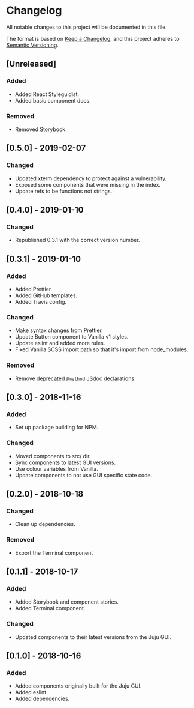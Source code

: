 # Changelog

All notable changes to this project will be documented in this file.

The format is based on [Keep a Changelog](https://keepachangelog.com/en/1.0.0/),
and this project adheres to [Semantic Versioning](https://semver.org/spec/v2.0.0.html).

## [Unreleased]

### Added

- Added React Styleguidist.
- Added basic component docs.

### Removed

- Removed Storybook.

## [0.5.0] - 2019-02-07

### Changed

- Updated xterm dependency to protect against a vulnerability.
- Exposed some components that were missing in the index.
- Update refs to be functions not strings.

## [0.4.0] - 2019-01-10

### Changed

- Republished 0.3.1 with the correct version number.

## [0.3.1] - 2019-01-10

### Added

- Added Prettier.
- Added GitHub templates.
- Added Travis config.

### Changed

- Make syntax changes from Prettier.
- Update Button component to Vanilla v1 styles.
- Update eslint and added more rules.
- Fixed Vanilla SCSS import path so that it's import from node_modules.

### Removed

- Remove deprecated `@method` JSdoc declarations

## [0.3.0] - 2018-11-16

### Added

- Set up package building for NPM.

### Changed

- Moved components to src/ dir.
- Sync components to latest GUI versions.
- Use colour variables from Vanilla.
- Update components to not use GUI specific state code.

## [0.2.0] - 2018-10-18

### Changed

- Clean up dependencies.

### Removed

- Export the Terminal component

## [0.1.1] - 2018-10-17

### Added

- Added Storybook and component stories.
- Added Terminal component.

### Changed

- Updated components to their latest versions from the Juju GUI.

## [0.1.0] - 2018-10-16

### Added

- Added components originally built for the Juju GUI.
- Added eslint.
- Added dependencies.
